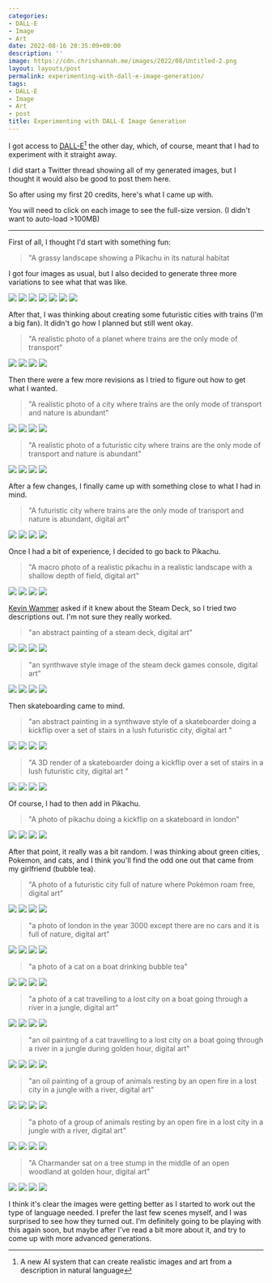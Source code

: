 ```yaml
---
categories:
- DALL-E
- Image
- Art
date: 2022-08-16 20:35:09+00:00
description: ''
image: https://cdn.chrishannah.me/images/2022/08/Untitled-2.png
layout: layouts/post
permalink: experimenting-with-dall-e-image-generation/
tags:
- DALL-E
- Image
- Art
- post
title: Experimenting with DALL-E Image Generation
---
```


I got access to [DALL-E](https://openai.com/dall-e-2/)[^1] the other day, which, of course, meant that I had to experiment with it straight away.

I did start a Twitter thread showing all of my generated images, but I thought it would also be good to post them here.

So after using my first 20 credits, here's what I came up with.

You will need to click on each image to see the full-size version. (I didn't want to auto-load >100MB)

***

First of all, I thought I'd start with something fun:

> "A grassy landscape showing a Pikachu in its natural habitat

I got four images as usual, but I also decided to generate three more variations to see what that was like.

[![](https://cdn.chrishannah.me/images/2022/08/DALL-E-2022-08-14-12.16.56---A-grassy-landscape-showing-a-Pikachu-in-its-natural-habitat-3.png)](https://cdn.chrishannah.me/images/2022/08/DALL-E-2022-08-14-12.16.56---A-grassy-landscape-showing-a-Pikachu-in-its-natural-habitat-2.png) [![](https://cdn.chrishannah.me/images/2022/08/DALL-E-2022-08-14-12.17.12---A-grassy-landscape-showing-a-Pikachu-in-its-natural-habitat-2.png)](https://cdn.chrishannah.me/images/2022/08/DALL-E-2022-08-14-12.17.12---A-grassy-landscape-showing-a-Pikachu-in-its-natural-habitat-1.png) [![](https://cdn.chrishannah.me/images/2022/08/DALL-E-2022-08-14-12.17.16---A-grassy-landscape-showing-a-Pikachu-in-its-natural-habitat-2.png)](https://cdn.chrishannah.me/images/2022/08/DALL-E-2022-08-14-12.17.16---A-grassy-landscape-showing-a-Pikachu-in-its-natural-habitat-1.png) [![](https://cdn.chrishannah.me/images/2022/08/DALL-E-2022-08-14-12.17.22---A-grassy-landscape-showing-a-Pikachu-in-its-natural-habitat-2.png)](https://cdn.chrishannah.me/images/2022/08/DALL-E-2022-08-14-12.17.22---A-grassy-landscape-showing-a-Pikachu-in-its-natural-habitat-1.png) [![](https://cdn.chrishannah.me/images/2022/08/DALL-E-2022-08-14-12.21.34-2.png)](https://cdn.chrishannah.me/images/2022/08/DALL-E-2022-08-14-12.21.34-1.png) [![](https://cdn.chrishannah.me/images/2022/08/DALL-E-2022-08-14-12.21.35-2.png)](https://cdn.chrishannah.me/images/2022/08/DALL-E-2022-08-14-12.21.35-1.png) [![](https://cdn.chrishannah.me/images/2022/08/DALL-E-2022-08-14-12.21.36-2.png)](https://cdn.chrishannah.me/images/2022/08/DALL-E-2022-08-14-12.21.36-1.png)

After that, I was thinking about creating some futuristic cities with trains (I'm a big fan). It didn't go how I planned but still went okay.

> "A realistic photo of a planet where trains are the only mode of transport"

[![](https://cdn.chrishannah.me/images/2022/08/DALL-E-2022-08-14-12.22.33---A-realistic-photo-of-a-planet-where-trains-are-the-only-mode-of-transport-1.png)](https://cdn.chrishannah.me/images/2022/08/DALL-E-2022-08-14-12.22.33---A-realistic-photo-of-a-planet-where-trains-are-the-only-mode-of-transport.png) [![](https://cdn.chrishannah.me/images/2022/08/DALL-E-2022-08-14-12.22.38---A-realistic-photo-of-a-planet-where-trains-are-the-only-mode-of-transport-1.png)](https://cdn.chrishannah.me/images/2022/08/DALL-E-2022-08-14-12.22.38---A-realistic-photo-of-a-planet-where-trains-are-the-only-mode-of-transport.png) [![](https://cdn.chrishannah.me/images/2022/08/DALL-E-2022-08-14-12.22.52---A-realistic-photo-of-a-planet-where-trains-are-the-only-mode-of-transport-1.png)](https://cdn.chrishannah.me/images/2022/08/DALL-E-2022-08-14-12.22.52---A-realistic-photo-of-a-planet-where-trains-are-the-only-mode-of-transport.png) [![](https://cdn.chrishannah.me/images/2022/08/DALL-E-2022-08-14-12.22.57---A-realistic-photo-of-a-planet-where-trains-are-the-only-mode-of-transport-1.png)](https://cdn.chrishannah.me/images/2022/08/DALL-E-2022-08-14-12.22.57---A-realistic-photo-of-a-planet-where-trains-are-the-only-mode-of-transport.png)

Then there were a few more revisions as I tried to figure out how to get what I wanted.

> "A realistic photo of a city where trains are the only mode of transport and nature is abundant"

[![](https://cdn.chrishannah.me/images/2022/08/DALL-E-2022-08-14-12.25.03---A-realistic-photo-of-a-city-where-trains-are-the-only-mode-of-transport-and-nature-is-abundant-1.png)](https://cdn.chrishannah.me/images/2022/08/DALL-E-2022-08-14-12.25.03---A-realistic-photo-of-a-city-where-trains-are-the-only-mode-of-transport-and-nature-is-abundant.png) [![](https://cdn.chrishannah.me/images/2022/08/DALL-E-2022-08-14-12.25.06---A-realistic-photo-of-a-city-where-trains-are-the-only-mode-of-transport-and-nature-is-abundant-1.png)](https://cdn.chrishannah.me/images/2022/08/DALL-E-2022-08-14-12.25.06---A-realistic-photo-of-a-city-where-trains-are-the-only-mode-of-transport-and-nature-is-abundant.png) [![](https://cdn.chrishannah.me/images/2022/08/DALL-E-2022-08-14-12.25.10---A-realistic-photo-of-a-city-where-trains-are-the-only-mode-of-transport-and-nature-is-abundant-1.png)](https://cdn.chrishannah.me/images/2022/08/DALL-E-2022-08-14-12.25.10---A-realistic-photo-of-a-city-where-trains-are-the-only-mode-of-transport-and-nature-is-abundant.png) [![](https://cdn.chrishannah.me/images/2022/08/DALL-E-2022-08-14-12.25.13---A-realistic-photo-of-a-city-where-trains-are-the-only-mode-of-transport-and-nature-is-abundant-1.png)](https://cdn.chrishannah.me/images/2022/08/DALL-E-2022-08-14-12.25.13---A-realistic-photo-of-a-city-where-trains-are-the-only-mode-of-transport-and-nature-is-abundant.png)

> "A realistic photo of a futuristic city where trains are the only mode of transport and nature is abundant"

[![](https://cdn.chrishannah.me/images/2022/08/DALL-E-2022-08-14-12.26.27---A-realistic-photo-of-a-futuristic-city-where-trains-are-the-only-mode-of-transport-and-nature-is-abundant-1.png)](https://cdn.chrishannah.me/images/2022/08/DALL-E-2022-08-14-12.26.27---A-realistic-photo-of-a-futuristic-city-where-trains-are-the-only-mode-of-transport-and-nature-is-abundant.png) [![](https://cdn.chrishannah.me/images/2022/08/DALL-E-2022-08-14-12.26.29---A-realistic-photo-of-a-futuristic-city-where-trains-are-the-only-mode-of-transport-and-nature-is-abundant-1.png)](https://cdn.chrishannah.me/images/2022/08/DALL-E-2022-08-14-12.26.29---A-realistic-photo-of-a-futuristic-city-where-trains-are-the-only-mode-of-transport-and-nature-is-abundant.png) [![](https://cdn.chrishannah.me/images/2022/08/DALL-E-2022-08-14-12.26.31---A-realistic-photo-of-a-futuristic-city-where-trains-are-the-only-mode-of-transport-and-nature-is-abundant-1.png)](https://cdn.chrishannah.me/images/2022/08/DALL-E-2022-08-14-12.26.31---A-realistic-photo-of-a-futuristic-city-where-trains-are-the-only-mode-of-transport-and-nature-is-abundant.png) [![](https://cdn.chrishannah.me/images/2022/08/DALL-E-2022-08-14-12.26.33---A-realistic-photo-of-a-futuristic-city-where-trains-are-the-only-mode-of-transport-and-nature-is-abundant-1.png)](https://cdn.chrishannah.me/images/2022/08/DALL-E-2022-08-14-12.26.33---A-realistic-photo-of-a-futuristic-city-where-trains-are-the-only-mode-of-transport-and-nature-is-abundant.png)

After a few changes, I finally came up with something close to what I had in mind.

> "A futuristic city where trains are the only mode of transport and nature is abundant, digital art"

[![](https://cdn.chrishannah.me/images/2022/08/DALL-E-2022-08-14-12.28.06---A-futuristic-city-where-trains-are-the-only-mode-of-transport-and-nature-is-abundant--digital-art-1.png)](https://cdn.chrishannah.me/images/2022/08/DALL-E-2022-08-14-12.28.06---A-futuristic-city-where-trains-are-the-only-mode-of-transport-and-nature-is-abundant--digital-art.png) [![](https://cdn.chrishannah.me/images/2022/08/DALL-E-2022-08-14-12.28.10---A-futuristic-city-where-trains-are-the-only-mode-of-transport-and-nature-is-abundant--digital-art-1.png)](https://cdn.chrishannah.me/images/2022/08/DALL-E-2022-08-14-12.28.10---A-futuristic-city-where-trains-are-the-only-mode-of-transport-and-nature-is-abundant--digital-art.png) [![](https://cdn.chrishannah.me/images/2022/08/DALL-E-2022-08-14-12.28.14---A-futuristic-city-where-trains-are-the-only-mode-of-transport-and-nature-is-abundant--digital-art-1.png)](https://cdn.chrishannah.me/images/2022/08/DALL-E-2022-08-14-12.28.14---A-futuristic-city-where-trains-are-the-only-mode-of-transport-and-nature-is-abundant--digital-art.png) [![](https://cdn.chrishannah.me/images/2022/08/DALL-E-2022-08-14-12.28.17---A-futuristic-city-where-trains-are-the-only-mode-of-transport-and-nature-is-abundant--digital-art-1.png)](https://cdn.chrishannah.me/images/2022/08/DALL-E-2022-08-14-12.28.17---A-futuristic-city-where-trains-are-the-only-mode-of-transport-and-nature-is-abundant--digital-art.png)


Once I had a bit of experience, I decided to go back to Pikachu.

> "A macro photo of a realistic pikachu in a realistic landscape with a shallow depth of field, digital art"


[![](https://cdn.chrishannah.me/images/2022/08/DALL-E-2022-08-14-12.31.48---A-macro-photo-of-a-realistic-pikachu-in-a-realistic-landscape-with-a-shallow-depth-of-field--digital-art-1.png)](https://cdn.chrishannah.me/images/2022/08/DALL-E-2022-08-14-12.31.48---A-macro-photo-of-a-realistic-pikachu-in-a-realistic-landscape-with-a-shallow-depth-of-field--digital-art.png) [![](https://cdn.chrishannah.me/images/2022/08/DALL-E-2022-08-14-12.31.56---A-macro-photo-of-a-realistic-pikachu-in-a-realistic-landscape-with-a-shallow-depth-of-field--digital-art-1.png)](https://cdn.chrishannah.me/images/2022/08/DALL-E-2022-08-14-12.31.56---A-macro-photo-of-a-realistic-pikachu-in-a-realistic-landscape-with-a-shallow-depth-of-field--digital-art.png) [![](https://cdn.chrishannah.me/images/2022/08/DALL-E-2022-08-14-12.32.01---A-macro-photo-of-a-realistic-pikachu-in-a-realistic-landscape-with-a-shallow-depth-of-field--digital-art-1.png)](https://cdn.chrishannah.me/images/2022/08/DALL-E-2022-08-14-12.32.01---A-macro-photo-of-a-realistic-pikachu-in-a-realistic-landscape-with-a-shallow-depth-of-field--digital-art.png) [![](https://cdn.chrishannah.me/images/2022/08/DALL-E-2022-08-14-12.32.05---A-macro-photo-of-a-realistic-pikachu-in-a-realistic-landscape-with-a-shallow-depth-of-field--digital-art-1.png)](https://cdn.chrishannah.me/images/2022/08/DALL-E-2022-08-14-12.32.05---A-macro-photo-of-a-realistic-pikachu-in-a-realistic-landscape-with-a-shallow-depth-of-field--digital-art.png)

[Kevin Wammer](https://twitter.com/cliophate) asked if it knew about the Steam Deck, so I tried two descriptions out. I'm not sure they really worked.

> "an abstract painting of a steam deck, digital art"

[![](https://cdn.chrishannah.me/images/2022/08/DALL-E-2022-08-14-13.28.44---an-abstract-painting-of-a-steam-deck--digital-art-1.png)](https://cdn.chrishannah.me/images/2022/08/DALL-E-2022-08-14-13.28.44---an-abstract-painting-of-a-steam-deck--digital-art.png) [![](https://cdn.chrishannah.me/images/2022/08/DALL-E-2022-08-14-13.28.46---an-abstract-painting-of-a-steam-deck--digital-art-1.png)](https://cdn.chrishannah.me/images/2022/08/DALL-E-2022-08-14-13.28.46---an-abstract-painting-of-a-steam-deck--digital-art.png) [![](https://cdn.chrishannah.me/images/2022/08/DALL-E-2022-08-14-13.28.47---an-abstract-painting-of-a-steam-deck--digital-art-1.png)](https://cdn.chrishannah.me/images/2022/08/DALL-E-2022-08-14-13.28.47---an-abstract-painting-of-a-steam-deck--digital-art.png) [![](https://cdn.chrishannah.me/images/2022/08/DALL-E-2022-08-14-13.28.49---an-abstract-painting-of-a-steam-deck--digital-art-1.png)](https://cdn.chrishannah.me/images/2022/08/DALL-E-2022-08-14-13.28.49---an-abstract-painting-of-a-steam-deck--digital-art.png)

> "an synthwave style image of the steam deck games console, digital art"

[![](https://cdn.chrishannah.me/images/2022/08/DALL-E-2022-08-14-13.31.10---an-synthwave-style-image-of-the-steam-deck-games-console--digital-art-1.png)](https://cdn.chrishannah.me/images/2022/08/DALL-E-2022-08-14-13.31.10---an-synthwave-style-image-of-the-steam-deck-games-console--digital-art.png) [![](https://cdn.chrishannah.me/images/2022/08/DALL-E-2022-08-14-13.31.12---an-synthwave-style-image-of-the-steam-deck-games-console--digital-art-2-1.png)](https://cdn.chrishannah.me/images/2022/08/DALL-E-2022-08-14-13.31.12---an-synthwave-style-image-of-the-steam-deck-games-console--digital-art-2.png) [![](https://cdn.chrishannah.me/images/2022/08/DALL-E-2022-08-14-13.31.12---an-synthwave-style-image-of-the-steam-deck-games-console--digital-art-1.png)](https://cdn.chrishannah.me/images/2022/08/DALL-E-2022-08-14-13.31.12---an-synthwave-style-image-of-the-steam-deck-games-console--digital-art.png) [![](https://cdn.chrishannah.me/images/2022/08/DALL-E-2022-08-14-13.31.15---an-synthwave-style-image-of-the-steam-deck-games-console--digital-art-1.png)](https://cdn.chrishannah.me/images/2022/08/DALL-E-2022-08-14-13.31.15---an-synthwave-style-image-of-the-steam-deck-games-console--digital-art.png)

Then skateboarding came to mind.

> "an abstract painting in a synthwave style of a skateboarder doing a kickflip over a set of stairs in a lush futuristic city, digital art "

[![](https://cdn.chrishannah.me/images/2022/08/DALL-E-2022-08-14-13.33.36---an-abstract-painting-in-a-synthwave-style-of-a-skateboarder-doing-a-kickflip-over-a-set-of-stairs-in-a-lush-futuristic-city--digital-art--1.png)](https://cdn.chrishannah.me/images/2022/08/DALL-E-2022-08-14-13.33.36---an-abstract-painting-in-a-synthwave-style-of-a-skateboarder-doing-a-kickflip-over-a-set-of-stairs-in-a-lush-futuristic-city--digital-art-.png) [![](https://cdn.chrishannah.me/images/2022/08/DALL-E-2022-08-14-13.33.41---an-abstract-painting-in-a-synthwave-style-of-a-skateboarder-doing-a-kickflip-over-a-set-of-stairs-in-a-lush-futuristic-city--digital-art--2-1.png)](https://cdn.chrishannah.me/images/2022/08/DALL-E-2022-08-14-13.33.41---an-abstract-painting-in-a-synthwave-style-of-a-skateboarder-doing-a-kickflip-over-a-set-of-stairs-in-a-lush-futuristic-city--digital-art--2.png) [![](https://cdn.chrishannah.me/images/2022/08/DALL-E-2022-08-14-13.33.41---an-abstract-painting-in-a-synthwave-style-of-a-skateboarder-doing-a-kickflip-over-a-set-of-stairs-in-a-lush-futuristic-city--digital-art--1.png)](https://cdn.chrishannah.me/images/2022/08/DALL-E-2022-08-14-13.33.41---an-abstract-painting-in-a-synthwave-style-of-a-skateboarder-doing-a-kickflip-over-a-set-of-stairs-in-a-lush-futuristic-city--digital-art-.png) [![](https://cdn.chrishannah.me/images/2022/08/DALL-E-2022-08-14-13.33.44---an-abstract-painting-in-a-synthwave-style-of-a-skateboarder-doing-a-kickflip-over-a-set-of-stairs-in-a-lush-futuristic-city--digital-art--1.png)](https://cdn.chrishannah.me/images/2022/08/DALL-E-2022-08-14-13.33.44---an-abstract-painting-in-a-synthwave-style-of-a-skateboarder-doing-a-kickflip-over-a-set-of-stairs-in-a-lush-futuristic-city--digital-art-.png)

> "A 3D render of a skateboarder doing a kickflip over a set of stairs in a lush futuristic city, digital art "

[![](https://cdn.chrishannah.me/images/2022/08/DALL-E-2022-08-14-13.35.23---A-3D-render-of-a-skateboarder-doing-a-kickflip-over-a-set-of-stairs-in-a-lush-futuristic-city--digital-art--1.png)](https://cdn.chrishannah.me/images/2022/08/DALL-E-2022-08-14-13.35.23---A-3D-render-of-a-skateboarder-doing-a-kickflip-over-a-set-of-stairs-in-a-lush-futuristic-city--digital-art-.png) [![](https://cdn.chrishannah.me/images/2022/08/DALL-E-2022-08-14-13.35.27---A-3D-render-of-a-skateboarder-doing-a-kickflip-over-a-set-of-stairs-in-a-lush-futuristic-city--digital-art--1.png)](https://cdn.chrishannah.me/images/2022/08/DALL-E-2022-08-14-13.35.27---A-3D-render-of-a-skateboarder-doing-a-kickflip-over-a-set-of-stairs-in-a-lush-futuristic-city--digital-art-.png) [![](https://cdn.chrishannah.me/images/2022/08/DALL-E-2022-08-14-13.35.30---A-3D-render-of-a-skateboarder-doing-a-kickflip-over-a-set-of-stairs-in-a-lush-futuristic-city--digital-art--1.png)](https://cdn.chrishannah.me/images/2022/08/DALL-E-2022-08-14-13.35.30---A-3D-render-of-a-skateboarder-doing-a-kickflip-over-a-set-of-stairs-in-a-lush-futuristic-city--digital-art-.png) [![](https://cdn.chrishannah.me/images/2022/08/DALL-E-2022-08-14-13.35.34---A-3D-render-of-a-skateboarder-doing-a-kickflip-over-a-set-of-stairs-in-a-lush-futuristic-city--digital-art--1.png)](https://cdn.chrishannah.me/images/2022/08/DALL-E-2022-08-14-13.35.34---A-3D-render-of-a-skateboarder-doing-a-kickflip-over-a-set-of-stairs-in-a-lush-futuristic-city--digital-art-.png)

Of course, I had to then add in Pikachu.

> "A photo of pikachu doing a kickflip on a skateboard in london"

[![](https://cdn.chrishannah.me/images/2022/08/DALL-E-2022-08-14-13.38.25---A-photo-of-pikachu-doing-a-kickflip-on-a-skateboard-in-london-1.png)](https://cdn.chrishannah.me/images/2022/08/DALL-E-2022-08-14-13.38.25---A-photo-of-pikachu-doing-a-kickflip-on-a-skateboard-in-london.png) [![](https://cdn.chrishannah.me/images/2022/08/DALL-E-2022-08-14-13.38.27---A-photo-of-pikachu-doing-a-kickflip-on-a-skateboard-in-london-1.png)](https://cdn.chrishannah.me/images/2022/08/DALL-E-2022-08-14-13.38.27---A-photo-of-pikachu-doing-a-kickflip-on-a-skateboard-in-london.png) [![](https://cdn.chrishannah.me/images/2022/08/DALL-E-2022-08-14-13.38.30---A-photo-of-pikachu-doing-a-kickflip-on-a-skateboard-in-london-1.png)](https://cdn.chrishannah.me/images/2022/08/DALL-E-2022-08-14-13.38.30---A-photo-of-pikachu-doing-a-kickflip-on-a-skateboard-in-london.png) [![](https://cdn.chrishannah.me/images/2022/08/DALL-E-2022-08-14-13.38.31---A-photo-of-pikachu-doing-a-kickflip-on-a-skateboard-in-london-1.png)](https://cdn.chrishannah.me/images/2022/08/DALL-E-2022-08-14-13.38.31---A-photo-of-pikachu-doing-a-kickflip-on-a-skateboard-in-london.png)

After that point, it really was a bit random. I was thinking about green cities, Pokemon, and cats, and I think you'll find the odd one out that came from my girlfriend (bubble tea).

> "A photo of a futuristic city full of nature where Pokémon roam free, digital art"

[![](https://cdn.chrishannah.me/images/2022/08/DALL-E-2022-08-14-14.33.41---A-photo-of-a-futuristic-city-full-of-nature-where-Pok-mon-roam-free--digital-art-1.png)](https://cdn.chrishannah.me/images/2022/08/DALL-E-2022-08-14-14.33.41---A-photo-of-a-futuristic-city-full-of-nature-where-Pok-mon-roam-free--digital-art.png) [![](https://cdn.chrishannah.me/images/2022/08/DALL-E-2022-08-14-14.33.45---A-photo-of-a-futuristic-city-full-of-nature-where-Pok-mon-roam-free--digital-art-1.png)](https://cdn.chrishannah.me/images/2022/08/DALL-E-2022-08-14-14.33.45---A-photo-of-a-futuristic-city-full-of-nature-where-Pok-mon-roam-free--digital-art.png) [![](https://cdn.chrishannah.me/images/2022/08/DALL-E-2022-08-14-14.33.48---A-photo-of-a-futuristic-city-full-of-nature-where-Pok-mon-roam-free--digital-art-1.png)](https://cdn.chrishannah.me/images/2022/08/DALL-E-2022-08-14-14.33.48---A-photo-of-a-futuristic-city-full-of-nature-where-Pok-mon-roam-free--digital-art.png) [![](https://cdn.chrishannah.me/images/2022/08/DALL-E-2022-08-14-14.33.50---A-photo-of-a-futuristic-city-full-of-nature-where-Pok-mon-roam-free--digital-art-1.png)](https://cdn.chrishannah.me/images/2022/08/DALL-E-2022-08-14-14.33.50---A-photo-of-a-futuristic-city-full-of-nature-where-Pok-mon-roam-free--digital-art.png)

> "a photo of london in the year 3000 except there are no cars and it is full of nature, digital art"

[![](https://cdn.chrishannah.me/images/2022/08/DALL-E-2022-08-14-14.35.23---a-photo-of-london-in-the-year-3000-except-there-are-no-cars-and-it-is-full-of-nature--digital-art-1.png)](https://cdn.chrishannah.me/images/2022/08/DALL-E-2022-08-14-14.35.23---a-photo-of-london-in-the-year-3000-except-there-are-no-cars-and-it-is-full-of-nature--digital-art.png) [![](https://cdn.chrishannah.me/images/2022/08/DALL-E-2022-08-14-14.35.26---a-photo-of-london-in-the-year-3000-except-there-are-no-cars-and-it-is-full-of-nature--digital-art-1.png)](https://cdn.chrishannah.me/images/2022/08/DALL-E-2022-08-14-14.35.26---a-photo-of-london-in-the-year-3000-except-there-are-no-cars-and-it-is-full-of-nature--digital-art.png) [![](https://cdn.chrishannah.me/images/2022/08/DALL-E-2022-08-14-14.35.29---a-photo-of-london-in-the-year-3000-except-there-are-no-cars-and-it-is-full-of-nature--digital-art-1.png)](https://cdn.chrishannah.me/images/2022/08/DALL-E-2022-08-14-14.35.29---a-photo-of-london-in-the-year-3000-except-there-are-no-cars-and-it-is-full-of-nature--digital-art.png) [![](https://cdn.chrishannah.me/images/2022/08/DALL-E-2022-08-14-14.35.35---a-photo-of-london-in-the-year-3000-except-there-are-no-cars-and-it-is-full-of-nature--digital-art-1.png)](https://cdn.chrishannah.me/images/2022/08/DALL-E-2022-08-14-14.35.35---a-photo-of-london-in-the-year-3000-except-there-are-no-cars-and-it-is-full-of-nature--digital-art.png)

> "a photo of a cat on a boat drinking bubble tea"

[![](https://cdn.chrishannah.me/images/2022/08/DALL-E-2022-08-14-14.47.20---a-photo-of-a-cat-on-a-boat-drinking-bubble-tea-1.png)](https://cdn.chrishannah.me/images/2022/08/DALL-E-2022-08-14-14.47.20---a-photo-of-a-cat-on-a-boat-drinking-bubble-tea.png) [![](https://cdn.chrishannah.me/images/2022/08/DALL-E-2022-08-14-14.47.24---a-photo-of-a-cat-on-a-boat-drinking-bubble-tea-1.png)](https://cdn.chrishannah.me/images/2022/08/DALL-E-2022-08-14-14.47.24---a-photo-of-a-cat-on-a-boat-drinking-bubble-tea.png) [![](https://cdn.chrishannah.me/images/2022/08/DALL-E-2022-08-14-14.47.27---a-photo-of-a-cat-on-a-boat-drinking-bubble-tea-1.png)](https://cdn.chrishannah.me/images/2022/08/DALL-E-2022-08-14-14.47.27---a-photo-of-a-cat-on-a-boat-drinking-bubble-tea.png) [![](https://cdn.chrishannah.me/images/2022/08/DALL-E-2022-08-14-14.47.33---a-photo-of-a-cat-on-a-boat-drinking-bubble-tea-1.png)](https://cdn.chrishannah.me/images/2022/08/DALL-E-2022-08-14-14.47.33---a-photo-of-a-cat-on-a-boat-drinking-bubble-tea.png)

> "a photo of a cat travelling to a lost city on a boat going through a river in a jungle, digital art"

[![](https://cdn.chrishannah.me/images/2022/08/DALL-E-2022-08-14-14.50.14---a-photo-of-a-cat-travelling-to-a-lost-city-on-a-boat-going-through-a-river-in-a-jungle--digital-art-1.png)](https://cdn.chrishannah.me/images/2022/08/DALL-E-2022-08-14-14.50.14---a-photo-of-a-cat-travelling-to-a-lost-city-on-a-boat-going-through-a-river-in-a-jungle--digital-art.png) [![](https://cdn.chrishannah.me/images/2022/08/DALL-E-2022-08-14-14.50.18---a-photo-of-a-cat-travelling-to-a-lost-city-on-a-boat-going-through-a-river-in-a-jungle--digital-art-1.png)](https://cdn.chrishannah.me/images/2022/08/DALL-E-2022-08-14-14.50.18---a-photo-of-a-cat-travelling-to-a-lost-city-on-a-boat-going-through-a-river-in-a-jungle--digital-art.png) [![](https://cdn.chrishannah.me/images/2022/08/DALL-E-2022-08-14-14.50.21---a-photo-of-a-cat-travelling-to-a-lost-city-on-a-boat-going-through-a-river-in-a-jungle--digital-art-1.png)](https://cdn.chrishannah.me/images/2022/08/DALL-E-2022-08-14-14.50.21---a-photo-of-a-cat-travelling-to-a-lost-city-on-a-boat-going-through-a-river-in-a-jungle--digital-art.png) [![](https://cdn.chrishannah.me/images/2022/08/DALL-E-2022-08-14-14.50.24---a-photo-of-a-cat-travelling-to-a-lost-city-on-a-boat-going-through-a-river-in-a-jungle--digital-art-1.png)](https://cdn.chrishannah.me/images/2022/08/DALL-E-2022-08-14-14.50.24---a-photo-of-a-cat-travelling-to-a-lost-city-on-a-boat-going-through-a-river-in-a-jungle--digital-art.png)

> "an oil painting of a cat travelling to a lost city on a boat going through a river in a jungle during golden hour, digital art"

[![](https://cdn.chrishannah.me/images/2022/08/DALL-E-2022-08-14-14.52.46---an-oil-painting-of-a-cat-travelling-to-a-lost-city-on-a-boat-going-through-a-river-in-a-jungle-during-golden-hour--digital-art-1.png)](https://cdn.chrishannah.me/images/2022/08/DALL-E-2022-08-14-14.52.46---an-oil-painting-of-a-cat-travelling-to-a-lost-city-on-a-boat-going-through-a-river-in-a-jungle-during-golden-hour--digital-art.png) [![](https://cdn.chrishannah.me/images/2022/08/DALL-E-2022-08-14-14.52.49---an-oil-painting-of-a-cat-travelling-to-a-lost-city-on-a-boat-going-through-a-river-in-a-jungle-during-golden-hour--digital-art-1.png)](https://cdn.chrishannah.me/images/2022/08/DALL-E-2022-08-14-14.52.49---an-oil-painting-of-a-cat-travelling-to-a-lost-city-on-a-boat-going-through-a-river-in-a-jungle-during-golden-hour--digital-art.png) [![](https://cdn.chrishannah.me/images/2022/08/DALL-E-2022-08-14-14.52.52---an-oil-painting-of-a-cat-travelling-to-a-lost-city-on-a-boat-going-through-a-river-in-a-jungle-during-golden-hour--digital-art-1.png)](https://cdn.chrishannah.me/images/2022/08/DALL-E-2022-08-14-14.52.52---an-oil-painting-of-a-cat-travelling-to-a-lost-city-on-a-boat-going-through-a-river-in-a-jungle-during-golden-hour--digital-art.png) [![](https://cdn.chrishannah.me/images/2022/08/DALL-E-2022-08-14-14.52.55---an-oil-painting-of-a-cat-travelling-to-a-lost-city-on-a-boat-going-through-a-river-in-a-jungle-during-golden-hour--digital-art-1.png)](https://cdn.chrishannah.me/images/2022/08/DALL-E-2022-08-14-14.52.55---an-oil-painting-of-a-cat-travelling-to-a-lost-city-on-a-boat-going-through-a-river-in-a-jungle-during-golden-hour--digital-art.png)

> "an oil painting of a group of animals resting by an open fire in a lost city in a jungle with a river, digital art"

[![](https://cdn.chrishannah.me/images/2022/08/DALL-E-2022-08-14-18.07.57---an-oil-painting-of-a-group-of-animals-resting-by-an-open-fire-in-a-lost-city-in-a-jungle-with-a-river--digital-art-1.png)](https://cdn.chrishannah.me/images/2022/08/DALL-E-2022-08-14-18.07.57---an-oil-painting-of-a-group-of-animals-resting-by-an-open-fire-in-a-lost-city-in-a-jungle-with-a-river--digital-art.png) [![](https://cdn.chrishannah.me/images/2022/08/DALL-E-2022-08-14-18.08.00---an-oil-painting-of-a-group-of-animals-resting-by-an-open-fire-in-a-lost-city-in-a-jungle-with-a-river--digital-art-1.png)](https://cdn.chrishannah.me/images/2022/08/DALL-E-2022-08-14-18.08.00---an-oil-painting-of-a-group-of-animals-resting-by-an-open-fire-in-a-lost-city-in-a-jungle-with-a-river--digital-art.png) [![](https://cdn.chrishannah.me/images/2022/08/DALL-E-2022-08-14-18.08.02---an-oil-painting-of-a-group-of-animals-resting-by-an-open-fire-in-a-lost-city-in-a-jungle-with-a-river--digital-art-1.png)](https://cdn.chrishannah.me/images/2022/08/DALL-E-2022-08-14-18.08.02---an-oil-painting-of-a-group-of-animals-resting-by-an-open-fire-in-a-lost-city-in-a-jungle-with-a-river--digital-art.png) [![](https://cdn.chrishannah.me/images/2022/08/DALL-E-2022-08-14-18.08.03---an-oil-painting-of-a-group-of-animals-resting-by-an-open-fire-in-a-lost-city-in-a-jungle-with-a-river--digital-art-1.png)](https://cdn.chrishannah.me/images/2022/08/DALL-E-2022-08-14-18.08.03---an-oil-painting-of-a-group-of-animals-resting-by-an-open-fire-in-a-lost-city-in-a-jungle-with-a-river--digital-art.png)

> "a photo of a group of animals resting by an open fire in a lost city in a jungle with a river, digital art"

[![](https://cdn.chrishannah.me/images/2022/08/DALL-E-2022-08-14-18.08.10---a-photo-of-a-group-of-animals-resting-by-an-open-fire-in-a-lost-city-in-a-jungle-with-a-river--digital-art-1.png)](https://cdn.chrishannah.me/images/2022/08/DALL-E-2022-08-14-18.08.10---a-photo-of-a-group-of-animals-resting-by-an-open-fire-in-a-lost-city-in-a-jungle-with-a-river--digital-art.png) [![](https://cdn.chrishannah.me/images/2022/08/DALL-E-2022-08-14-18.08.13---a-photo-of-a-group-of-animals-resting-by-an-open-fire-in-a-lost-city-in-a-jungle-with-a-river--digital-art-1.png)](https://cdn.chrishannah.me/images/2022/08/DALL-E-2022-08-14-18.08.13---a-photo-of-a-group-of-animals-resting-by-an-open-fire-in-a-lost-city-in-a-jungle-with-a-river--digital-art.png) [![](https://cdn.chrishannah.me/images/2022/08/DALL-E-2022-08-14-18.08.16---a-photo-of-a-group-of-animals-resting-by-an-open-fire-in-a-lost-city-in-a-jungle-with-a-river--digital-art-1.png)](https://cdn.chrishannah.me/images/2022/08/DALL-E-2022-08-14-18.08.16---a-photo-of-a-group-of-animals-resting-by-an-open-fire-in-a-lost-city-in-a-jungle-with-a-river--digital-art.png) [![](https://cdn.chrishannah.me/images/2022/08/DALL-E-2022-08-14-18.08.19---a-photo-of-a-group-of-animals-resting-by-an-open-fire-in-a-lost-city-in-a-jungle-with-a-river--digital-art-1.png)](https://cdn.chrishannah.me/images/2022/08/DALL-E-2022-08-14-18.08.19---a-photo-of-a-group-of-animals-resting-by-an-open-fire-in-a-lost-city-in-a-jungle-with-a-river--digital-art.png)


> "A Charmander sat on a tree stump in the middle of an open woodland at golden hour, digital art"

[![](https://cdn.chrishannah.me/images/2022/08/DALL-E-2022-08-14-18.08.25---A-Charmander-sat-on-a-tree-stump-in-the-middle-of-an-open-woodland-at-golden-hour--digital-art-1.png)](https://cdn.chrishannah.me/images/2022/08/DALL-E-2022-08-14-18.08.25---A-Charmander-sat-on-a-tree-stump-in-the-middle-of-an-open-woodland-at-golden-hour--digital-art.png) [![](https://cdn.chrishannah.me/images/2022/08/DALL-E-2022-08-14-18.08.29---A-Charmander-sat-on-a-tree-stump-in-the-middle-of-an-open-woodland-at-golden-hour--digital-art-1.png)](https://cdn.chrishannah.me/images/2022/08/DALL-E-2022-08-14-18.08.29---A-Charmander-sat-on-a-tree-stump-in-the-middle-of-an-open-woodland-at-golden-hour--digital-art.png) [![](https://cdn.chrishannah.me/images/2022/08/DALL-E-2022-08-14-18.08.32---A-Charmander-sat-on-a-tree-stump-in-the-middle-of-an-open-woodland-at-golden-hour--digital-art-1.png)](https://cdn.chrishannah.me/images/2022/08/DALL-E-2022-08-14-18.08.32---A-Charmander-sat-on-a-tree-stump-in-the-middle-of-an-open-woodland-at-golden-hour--digital-art.png) [![](https://cdn.chrishannah.me/images/2022/08/DALL-E-2022-08-14-18.08.35---A-Charmander-sat-on-a-tree-stump-in-the-middle-of-an-open-woodland-at-golden-hour--digital-art-1.png)](https://cdn.chrishannah.me/images/2022/08/DALL-E-2022-08-14-18.08.35---A-Charmander-sat-on-a-tree-stump-in-the-middle-of-an-open-woodland-at-golden-hour--digital-art.png)

I think it's clear the images were getting better as I started to work out the type of language needed. I prefer the last few scenes myself, and I was surprised to see how they turned out. I'm definitely going to be playing with this again soon, but maybe after I've read a bit more about it, and try to come up with more advanced generations.

[^1]: A new AI system that can create realistic images and art from a description in natural language